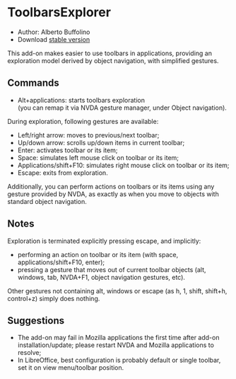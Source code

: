 # ToolbarsExplorer

* Author: Alberto Buffolino
* Download [stable version][1]

This add-on makes easier to use toolbars in applications, providing an exploration model derived by object navigation, with simplified gestures.

## Commands

* Alt+applications: starts toolbars exploration<br/>
(you can remap it via NVDA gesture manager, under Object navigation).

During exploration, following gestures are available:

* Left/right arrow: moves to previous/next toolbar;
* Up/down arrow: scrolls up/down items in current toolbar;
* Enter: activates toolbar or its item;
* Space: simulates left mouse click on toolbar or its item;
* Applications/shift+F10: simulates right mouse click on toolbar or its item;
* Escape: exits from exploration.

Additionally, you can perform actions on toolbars or its items using any gesture provided by NVDA, as exactly as when you move to objects with standard object navigation.

## Notes

Exploration is terminated  explicitly pressing escape, and implicitly:

* performing an action on toolbar or its item (with space, applications/shift+F10, enter);
* pressing a gesture that moves out of current toolbar objects (alt, windows, tab, NVDA+F1, object navigation gestures, etc).

Other gestures not containing alt, windows or escape (as h, 1, shift, shift+h, control+z) simply does nothing.

## Suggestions

* The add-on may fail in Mozilla applications the first time after add-on installation/update; please restart NVDA and Mozilla applications to resolve;
* In LibreOffice, best configuration is probably default or single toolbar, set it on view menu/toolbar position.


[1]: https://www.nvaccess.org/addonStore/legacy?file=toolbarsExplorer
